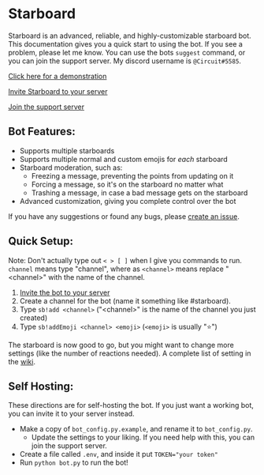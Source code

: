 # Starboard

Starboard is an advanced, reliable, and highly-customizable starboard bot. This documentation gives you a quick start to using the bot. If you see a problem, please let me know. You can use the bots `suggest` command, or you can join the support server. My discord username is `@Circuit#5585`.

[Click here for a demonstration](https://drive.google.com/file/d/1hIeeL8Y_PweQIovyAzsXJX4_-gZiqstU/view?usp=sharing)

[Invite Starboard to your server](https://discord.com/api/oauth2/authorize?client_id=700796664276844612&permissions=388160&scope=bot)

[Join the support server](https://discord.gg/3gK8mSA)

## Bot Features:
 - Supports multiple starboards
 - Supports multiple normal and custom emojis for *each* starboard
 - Starboard moderation, such as:
   - Freezing a message, preventing the points from updating on it
   - Forcing a message, so it's on the starboard no matter what
   - Trashing a message, in case a bad message gets on the starboard
 - Advanced customization, giving you complete control over the bot

If you have any suggestions or found any bugs, please [create an issue](https://github.com/CircuitsBots/Starboard/issues/new/choose).
 
## Quick Setup:
Note: Don't actually type out `< > [ ]` when I give you commands to run. `channel` means type "channel", where as `<channel>` means replace "\<channel\>" with the name of the channel.
 1. [Invite the bot to your server](https://discord.com/api/oauth2/authorize?client_id=700796664276844612&permissions=388160&scope=bot)
 2. Create a channel for the bot (name it something like #starboard).
 3. Type `sb!add <channel>` ("\<channel\>" is the name of the channel you just created)
 4. Type `sb!addEmoji <channel> <emoji>` (`<emoji>` is usually ":star:")

The starboard is now good to go, but you might want to change more settings (like the number of reactions needed). A complete list of setting in the [wiki](https://github.com/CircuitsBots/Starboard/wiki).

## Self Hosting:
These directions are for self-hosting the bot. If you just want a working bot, you can invite it to your server instead.
 - Make a copy of `bot_config.py.example`, and rename it to `bot_config.py`. 
   - Update the settings to your liking. If you need help with this, you can join the support server.
 - Create a file called `.env`, and inside it put `TOKEN="your token"`
 - Run `python bot.py` to run the bot!
